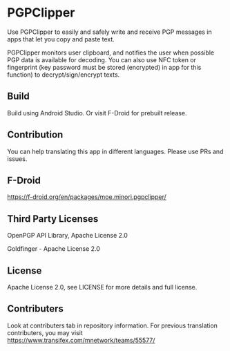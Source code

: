 # PGPClipper

Use PGPClipper to easily and safely write and receive PGP messages in apps that let you copy and paste text.

PGPClipper monitors user clipboard, and notifies the user when possible PGP data is available for decoding. You can also use NFC token or fingerprint (key password must be stored (encrypted) in app for this function) to decrypt/sign/encrypt texts.


## Build
Build using Android Studio. Or visit F-Droid for prebuilt release.

## Contribution
You can help translating this app in different languages. Please use PRs and issues.

## F-Droid
https://f-droid.org/en/packages/moe.minori.pgpclipper/

## Third Party Licenses
OpenPGP API Library, Apache License 2.0

Goldfinger - Apache License 2.0

## License
Apache License 2.0, see LICENSE for more details and full license.

## Contributers
Look at contributers tab in repository information. For previous translation contributers, you may visit https://www.transifex.com/mnetwork/teams/55577/
